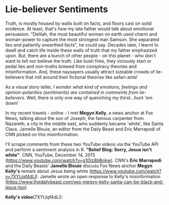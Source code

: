 # Lie-believer Sentiments
Truth, is mostly housed by walls built on facts, and floors cast on solid evidence. At least, that's how my late father would talk about emotional persuasion. "Delilah, the most beautiful woman on earth used charm and woman-power to capture the most strongest man Samson. She separated lies and patiently unearthed facts", he could say. Decades later, I learnt to dwell and catch life inside these walls of truth that my father emphasized upon. But, there are a bunch of other people - on this planet - who don't want to tell nor believe the truth. Like bush fires, they viciously start or pedal lies and non-truths brewed from conspiracy theories and misinformation. And, these naysayers usually attract sizeable crowds of lie-believers that mill around their fictional theories like safari-ants!

As a visual story teller, _I wonder what kind of emotions, feelings and opinion-polarities (sentiments) are contained in comments from lie-believers._ Well, there is only one way of quenching my thirst...hunt 'em down!

In my recent travels - online - I met __Megyn Kelly__, a news anchor at Fox News, talking about the son of Joseph, the famous carpenter from Nazareth; a city in the middle east, who suddenly became 'white', like Santa Claus. Jamelle Blouie, an editor from the Daily Beast and Eric Marrapodi of CNN picked on this misinformation. 

I'll scrape comments from these two YouTube videos via the YouTube API and perform a sentiment analysis in R.
__"Belief Blog: Sorry, Jesus isn't white"__. CNN, YouTube, December 14, 2013 (https://www.youtube.com/watch?v=g1Dlz8bBokw). CNN's __Eric Marrapodi__ and the Daily Beasts' __Jamelle Blouie__ discuss Fox News anchor __Megyn Kelly's__ remark about Jesus being white (https://www.youtube.com/watch?v=7XYlJqf4dLI). Jamelle wrote an open response to Kelly's misinformation (https://www.thedailybeast.com/yes-megyn-kelly-santa-can-be-black-and-jesus-too).

__Kelly's video__(7XYlJqf4dLI):
